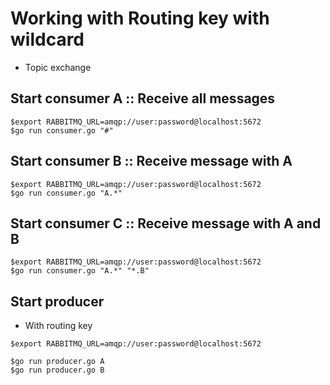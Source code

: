 # Working with Routing key with wildcard
* Topic exchange

## Start consumer A :: Receive all messages
```
$export RABBITMQ_URL=amqp://user:password@localhost:5672
$go run consumer.go "#"
```

## Start consumer B :: Receive message with A
```
$export RABBITMQ_URL=amqp://user:password@localhost:5672
$go run consumer.go "A.*"
```

## Start consumer C :: Receive message with A and B
```
$export RABBITMQ_URL=amqp://user:password@localhost:5672
$go run consumer.go "A.*" "*.B"
```

## Start producer
* With routing key
```
$export RABBITMQ_URL=amqp://user:password@localhost:5672

$go run producer.go A
$go run producer.go B
```